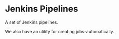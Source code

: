 # Jenkins Pipelines

A set of Jenkins pipelines.

We also have an utility for creating jobs-automatically.
